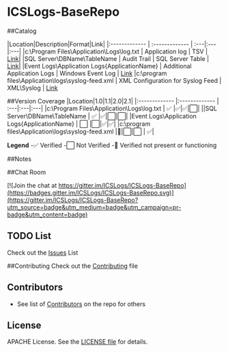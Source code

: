 # ICSLogs-BaseRepo

##Catalog

|Location|Description|Format|Link|
|:------------- | :------------- | :---|:---|:---|
|c:\Program Files\Application\Logs\log.txt  | Application log | TSV | [Link](\File-log-txt)|
|SQL Server\DBName\TableName | Audit Trail | SQL Server Table  | [Link](\SQL-DBName-TableName)|
|Event Logs\Application Logs\{ApplicationName} | Additional Application Logs | Windows Event Log | [Link](\EVT-ApplicationName)
|c:\program files\Application\logs\syslog-feed.xml | XML Configuration for Syslog Feed | XML\Syslog | [Link](\Syslog)


##Version Coverage
|Location|1.0|1.1|2.0|2.1|
|:------------- |:------------- | :---|:---|:---|
|c:\Program Files\Application\Logs\log.txt  | :white_check_mark: |:white_check_mark:|:white_check_mark:|:white_large_square:|
||SQL Server\DBName\TableName | :white_check_mark: |:white_check_mark:|:white_large_square:|:white_large_square:|
|Event Logs\Application Logs\{ApplicationName} | :white_large_square: |:white_large_square:|:white_check_mark:|:white_check_mark:|
|c:\program files\Application\logs\syslog-feed.xml |:red_circle:|:white_large_square:|:white_large_square: | :white_check_mark:| 

**Legend**
-:white_check_mark: Verified
-:white_large_square: Not Verified
-:red_circle: Verified not present or functioning

##Notes


##Chat Room

[![Join the chat at https://gitter.im/ICSLogs/ICSLogs-BaseRepo](https://badges.gitter.im/ICSLogs/ICSLogs-BaseRepo.svg)](https://gitter.im/ICSLogs/ICSLogs-BaseRepo?utm_source=badge&utm_medium=badge&utm_campaign=pr-badge&utm_content=badge)

## TODO List
Check out the [Issues](/../../issues) List

##Contributing
Check out the [Contributing](/CONTRIBUTING.MD) file

## Contributors
* See list of [Contributors](/../../graphs/contributors) on the repo for others

## License
APACHE License. See the [LICENSE file](/LICENSE) for details.







